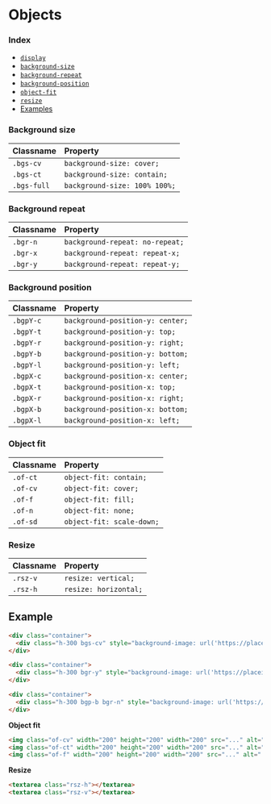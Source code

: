 # Objects

### Index
- [`display`](#display)
- [`background-size`](#background-size)
- [`background-repeat`](#background-repeat)
- [`background-position`](#background-position)
- [`object-fit`](#object-fit)
- [`resize`](#resize)
- [Examples](#examples)

### Background size
| Classname    | Property   |
|:-------------|:-----------|
| `.bgs-cv` | `background-size: cover;` |
| `.bgs-ct` | `background-size: contain;` |
| `.bgs-full` | `background-size: 100% 100%;` |

### Background repeat
| Classname    | Property   |
|:-------------|:-----------|
| `.bgr-n` | `background-repeat: no-repeat;` |
| `.bgr-x` | `background-repeat: repeat-x;` |
| `.bgr-y` | `background-repeat: repeat-y;` |

### Background position
| Classname    | Property   |
|:-------------|:-----------|
| `.bgpY-c` | `background-position-y: center;` |
| `.bgpY-t` | `background-position-y: top;` |
| `.bgpY-r` | `background-position-y: right;` |
| `.bgpY-b` | `background-position-y: bottom;` |
| `.bgpY-l` | `background-position-y: left;` |
| `.bgpX-c` | `background-position-x: center;` |
| `.bgpX-t` | `background-position-x: top;` |
| `.bgpX-r` | `background-position-x: right;` |
| `.bgpX-b` | `background-position-x: bottom;` |
| `.bgpX-l` | `background-position-x: left;` |

### Object fit
| Classname    | Property   |
|:-------------|:-----------|
| `.of-ct` | `object-fit: contain;` |
| `.of-cv` | `object-fit: cover;` |
| `.of-f` | `object-fit: fill;` |
| `.of-n` | `object-fit: none;` |
| `.of-sd` | `object-fit: scale-down;` |

### Resize
| Classname    | Property   |
|:-------------|:-----------|
| `.rsz-v` | `resize: vertical;` |
| `.rsz-h` | `resize: horizontal;` |

## Example
```html
<div class="container">
  <div class="h-300 bgs-cv" style="background-image: url('https://placeimg.com/1024/860/any');"></div>
</div>
```

```html
<div class="container">
  <div class="h-300 bgr-y" style="background-image: url('https://placeimg.com/50/50/any');"></div>
</div>
```

```html
<div class="container">
  <div class="h-300 bgp-b bgr-n" style="background-image: url('https://placeimg.com/200/200/any');"></div>
</div>
```

**Object fit**
```html
<img class="of-cv" width="200" height="200" width="200" src="..." alt="...">
<img class="of-ct" width="200" height="200" width="200" src="..." alt="...">
<img class="of-f" width="200" height="200" width="200" src="..." alt="...">
```

**Resize**
```html
<textarea class="rsz-h"></textarea>
<textarea class="rsz-v"></textarea>
```

